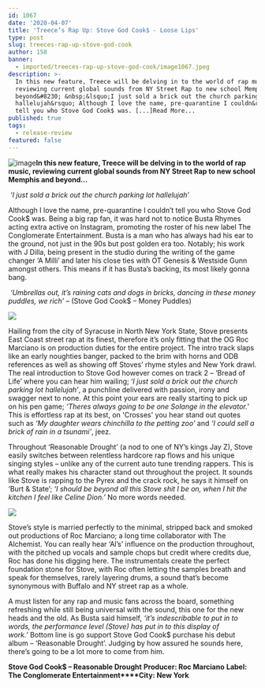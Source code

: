 ```yaml
---
id: 1067
date: '2020-04-07'
title: 'Treece’s Rap Up: Stove God Cook$ - Loose Lips'
type: post
slug: treeces-rap-up-stove-god-cook
author: 158
banner:
  - imported/treeces-rap-up-stove-god-cook/image1067.jpeg
description: >-
  In this new feature, Treece will be delving in to the world of rap music,
  reviewing current global sounds from NY Street Rap to new school Memphis and
  beyond&#8230; &nbsp;&lsquo;I just sold a brick out the church parking lot
  hallelujah&rsquo; Although I love the name, pre-quarantine I couldn&rsquo;t
  tell you who Stove God Cook$ was. [...]Read More...
published: true
tags:
  - release-review
featured: false
---
```

![image](../imported/treeces-rap-up-stove-god-cook/image1067.jpeg)**In this new feature, Treece will be delving in to the world of rap music, reviewing current global sounds from NY Street Rap to new school Memphis and beyond…**

 _‘I just sold a brick out the church parking lot hallelujah’_

Although I love the name, pre-quarantine I couldn’t tell you who Stove God Cook$ was. Being a big rap fan, it was hard not to notice Busta Rhymes acting extra active on Instagram, promoting the roster of his new label The Conglomerate Entertainment. Busta is a man who has always had his ear to the ground, not just in the 90s but post golden era too. Notably; his work with J Dilla, being present in the studio during the writing of the game changer ‘A Milli’ and later his close ties with OT Genesis & Westside Gunn amongst others. This means if it has Busta’s backing, its most likely gonna bang.

 _‘Umbrellas out, it’s raining cats and dogs in bricks, dancing in these money puddles, we rich’_ – (Stove God Cook$ – Money Puddles)

![](/wp-content/uploads/live/img/wysiwyg/5e8c54fce5d21.jpg)

Hailing from the city of Syracuse in North New York State, Stove presents East Coast street rap at its finest, therefore it’s only fitting that the OG Roc Marciano is on production duties for the entire project. The intro track slaps like an early noughties banger, packed to the brim with horns and ODB references as well as showing off Stoves’ rhyme styles and New York drawl. The real introduction to Stove God however comes on track 2 – ‘Bread of Life’ where you can hear him wailing; ‘_I just sold a brick out the church parking lot hallelujah’_, a punchline delivered with passion, irony and swagger next to none. At this point your ears are really starting to pick up on his pen game; _‘Theres always going to be one Solange in the elevator.’_ This is effortless rap at its best, on 'Crosses' you hear stand out quotes such as _‘My daughter wears chinchilla to the petting zoo’_ and _‘I could sell a brick of rain in a tsunami’_, jeez. 

Throughout ‘Reasonable Drought’ (a nod to one of NY’s kings Jay Z), Stove easily switches between relentless hardcore rap flows and his unique singing styles – unlike any of the current auto tune trending rappers. This is what really makes his character stand out throughout the project. It sounds like Stove is rapping to the Pyrex and the crack rock, he says it himself on ‘Burt & State’; _‘I should be beyond all this Stove shit I be on, when I hit the kitchen I feel like Celine Dion.’_ No more words needed. 

![](/wp-content/uploads/live/img/wysiwyg/5e8c550e105e8.jpg)

Stove’s style is married perfectly to the minimal, stripped back and smoked out productions of Roc Marciano; a long time collaborator with The Alchemist. You can really hear ‘Al’s’ influence on the production throughout, with the pitched up vocals and sample chops but credit where credits due, Roc has done his digging here. The instrumentals create the perfect foundation stone for Stove, with Roc often letting the samples breath and speak for themselves, rarely layering drums, a sound that’s become synonymous with Buffalo and NY street rap as a whole.

A must listen for any rap and music fans across the board, something refreshing while still being universal with the sound, this one for the new heads and the old. As Busta said himself, _‘it’s indescribable to put in to words, the performance level (Stove) has put in to this display of work.’_ Bottom line is go support Stove God Cook$ purchase his debut album – ‘Reasonable Drought’. Judging by how assured he sounds here, there’s going to be a lot more to come from him.

**Stove God Cook$ – Reasonable Drought** **Producer: Roc Marciano** **Label: The Conglomerate Entertainment****City: New York**